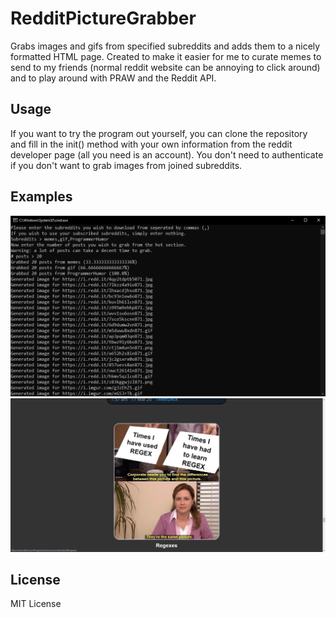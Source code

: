 # RedditPictureGrabber
Grabs images and gifs from specified subreddits and adds them to a nicely formatted HTML page. Created to make it easier for me to curate memes to send to my friends (normal reddit website can be annoying to click around) and to play around with PRAW and the Reddit API.
## Usage
If you want to try the program out yourself, you can clone the repository and fill in the init() method with your own information from the reddit developer page (all you need is an account). You don't need to authenticate if you don't want to grab images from joined subreddits.
## Examples
![CL Example](clexample.png)
![HTML Example](htmlexample.png)
## License
MIT License
